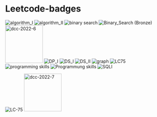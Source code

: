 # Leetcode-badges


![algorithm_I](https://user-images.githubusercontent.com/85725008/180792444-8a6bb6d1-e786-496a-9b8f-13297d2f1232.png)
![algorithm_II](https://user-images.githubusercontent.com/85725008/180792644-4ac1879a-f313-4622-8224-df67b24b8a5e.png)
![binary search](https://user-images.githubusercontent.com/85725008/180792651-bdcd47fd-0d46-4ae6-a5f7-4362c7cdfff5.png)
![Binary_Search (Bronze)](https://user-images.githubusercontent.com/85725008/180792666-f6f5c794-b446-4d1c-aa86-8973ddce4951.png)
<img width="120" alt="dcc-2022-6" src="https://user-images.githubusercontent.com/85725008/180792674-8072da9a-7bfe-463d-ae50-b10d9ee6a4ad.png">
![DP_I](https://user-images.githubusercontent.com/85725008/180792688-3369c365-4773-48d8-984b-27fb4430295f.png)
![DS_I](https://user-images.githubusercontent.com/85725008/180792699-f283b47d-fb65-4dc5-be19-27c6f20e160d.png)
![DS_II](https://user-images.githubusercontent.com/85725008/180792715-dbd35c2f-c89a-4228-b93c-7afa5cd5ce78.png)
![graph](https://user-images.githubusercontent.com/85725008/180792725-996c1a6e-2b9b-4e74-975a-a9d3cc4e79d4.png)
![LC75](https://user-images.githubusercontent.com/85725008/180792741-6c1e96a2-78d9-4cca-9958-15246c87c81d.png)
![programming skills](https://user-images.githubusercontent.com/85725008/180792751-f5adfce3-6983-4c26-992f-2eef00a41264.png)
![Programmung skills](https://user-images.githubusercontent.com/85725008/180792763-0cd023b4-95ab-4293-a296-7b0fb72a6360.png)
![SQLI](https://user-images.githubusercontent.com/85725008/180792770-cfa06962-c054-4878-a92a-53b8a2ddffb4.png)


![LC-75](https://user-images.githubusercontent.com/85725008/181170871-db2db867-272d-4dd6-933c-b9db45c67b66.gif)
<img width="120" alt="dcc-2022-7" src="https://user-images.githubusercontent.com/85725008/182011221-b7c8f22a-9f17-4c3e-8bc1-d55ca7f60e97.png">
